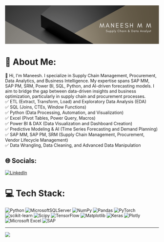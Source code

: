 ![Banner Image](https://github.com/maneeshmm/maneeshmm/blob/main/Black%20Gold%20Minimalist%20Elegant%20Business%20LinkedIn%20Banner.png)

# 💫 About Me:
👋 Hi, I'm Maneesh. I specialize in Supply Chain Management, Procurement, Data Analytics, and Business Intelligence. My expertise spans SAP MM, SAP PM, SRM, Power BI, SQL, Python, and AI-driven forecasting models. I aim to bridge the gap between data-driven insights and business optimization, particularly in supply chain and procurement processes.<br>✅ ETL (Extract, Transform, Load) and Exploratory Data Analysis (EDA)<br>✅ SQL (Joins, CTEs, Window Functions)<br>✅ Python (Data Processing, Automation, and Visualization)<br>✅ Excel (Pivot Tables, Power Query, Macros)<br>✅ Power BI & DAX (Data Visualization and Dashboard Creation)<br>✅ Predictive Modeling & AI (Time Series Forecasting and Demand Planning)<br>✅ SAP MM, SAP PM, SRM (Supply Chain Management, Procurement, Vendor Lifecycle Management)<br>✅ Data Wrangling, Data Cleaning, and Advanced Data Manipulation

## 🌐 Socials:
[![LinkedIn](https://img.shields.io/badge/LinkedIn-%230077B5.svg?logo=linkedin&logoColor=white)](https://www.linkedin.com/in/maneesh-m-m-5a9099147/) 

# 💻 Tech Stack:
![Python](https://img.shields.io/badge/python-3670A0?style=plastic&logo=python&logoColor=ffdd54) ![MicrosoftSQLServer](https://img.shields.io/badge/Microsoft%20SQL%20Server-CC2927?style=plastic&logo=microsoft%20sql%20server&logoColor=white) ![NumPy](https://img.shields.io/badge/numpy-%23013243.svg?style=plastic&logo=numpy&logoColor=white) ![Pandas](https://img.shields.io/badge/pandas-%23150458.svg?style=plastic&logo=pandas&logoColor=white) ![PyTorch](https://img.shields.io/badge/PyTorch-%23EE4C2C.svg?style=plastic&logo=PyTorch&logoColor=white) ![scikit-learn](https://img.shields.io/badge/scikit--learn-%23F7931E.svg?style=plastic&logo=scikit-learn&logoColor=white) ![Scipy](https://img.shields.io/badge/SciPy-%230C55A5.svg?style=plastic&logo=scipy&logoColor=%white) ![TensorFlow](https://img.shields.io/badge/TensorFlow-%23FF6F00.svg?style=plastic&logo=TensorFlow&logoColor=white) ![Matplotlib](https://img.shields.io/badge/Matplotlib-%23ffffff.svg?style=plastic&logo=Matplotlib&logoColor=black) ![Keras](https://img.shields.io/badge/Keras-%23D00000.svg?style=plastic&logo=Keras&logoColor=white) ![Plotly](https://img.shields.io/badge/Plotly-%233F4F75.svg?style=plastic&logo=plotly&logoColor=white) ![Microsoft Excel](https://img.shields.io/badge/Microsoft%20Excel-217346?style=plastic&logo=microsoft-excel&logoColor=white) ![SAP](https://img.shields.io/badge/SAP-0FAAFF?style=plastic&logo=sap&logoColor=white)

---
[![](https://visitcount.itsvg.in/api?id=maneeshmm&icon=0&color=0)](https://visitcount.itsvg.in)

<!-- Proudly created with GPRM ( https://gprm.itsvg.in ) -->
